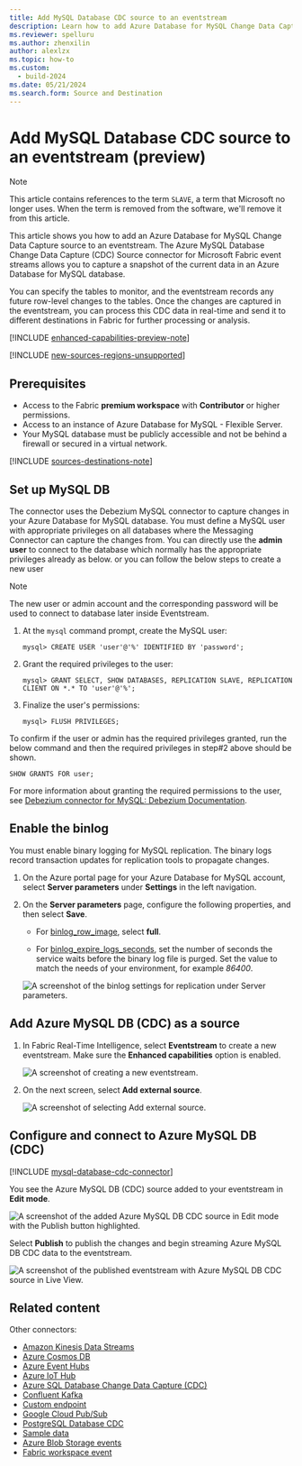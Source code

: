 ```yaml
---
title: Add MySQL Database CDC source to an eventstream
description: Learn how to add Azure Database for MySQL Change Data Capture (CDC) source to an eventstream.
ms.reviewer: spelluru
ms.author: zhenxilin
author: alexlzx
ms.topic: how-to
ms.custom:
  - build-2024
ms.date: 05/21/2024
ms.search.form: Source and Destination
---
```


# Add MySQL Database CDC source to an eventstream (preview)

>[!NOTE]
>This article contains references to the term `SLAVE`, a term that Microsoft no longer uses. When the term is removed from the software, we'll remove it from this article.

This article shows you how to add an Azure Database for MySQL Change Data Capture source to an eventstream. The Azure MySQL Database Change Data Capture (CDC) Source connector for Microsoft Fabric event streams allows you to capture a snapshot of the current data in an Azure Database for MySQL database.

You can specify the tables to monitor, and the eventstream records any future row-level changes to the tables. Once the changes are captured in the eventstream, you can process this CDC data in real-time and send it to different destinations in Fabric for further processing or analysis.

[!INCLUDE [enhanced-capabilities-preview-note](./includes/enhanced-capabilities-preview-note.md)]

[!INCLUDE [new-sources-regions-unsupported](./includes/new-sources-regions-unsupported.md)]

## Prerequisites

- Access to the Fabric **premium workspace** with **Contributor** or higher permissions.
- Access to an instance of Azure Database for MySQL - Flexible Server.
- Your MySQL database must be publicly accessible and not be behind a firewall or secured in a virtual network.

[!INCLUDE [sources-destinations-note](./includes/sources-destinations-note.md)]


## Set up MySQL DB

The connector uses the Debezium MySQL connector to capture changes in your Azure Database for MySQL database. You must define a MySQL user with appropriate privileges on all databases where the Messaging Connector can capture the changes from. You can directly use the **admin user** to connect to the database which normally has the appropriate privileges already as below. or you can follow the below steps to create a new user 

> [!NOTE]
> The new user or admin account and the corresponding password will be used to connect to database later inside Eventstream. 

1. At the `mysql` command prompt, create the MySQL user:

   ```
   mysql> CREATE USER 'user'@'%' IDENTIFIED BY 'password';
   ```

1. Grant the required privileges to the user:

   ```
   mysql> GRANT SELECT, SHOW DATABASES, REPLICATION SLAVE, REPLICATION CLIENT ON *.* TO 'user'@'%';
   ```

1. Finalize the user's permissions:

   ```
   mysql> FLUSH PRIVILEGES;
   ```

To confirm if the user or admin has the required privileges granted, run the below command and then the required privileges in step#2 above should be shown.

```
SHOW GRANTS FOR user;
```


For more information about granting the required permissions to the user, see [Debezium connector for MySQL: Debezium Documentation](https://debezium.io/documentation/reference/stable/connectors/mysql.html#mysql-creating-user).

## Enable the binlog

You must enable binary logging for MySQL replication. The binary logs record transaction updates for replication tools to propagate changes.

1. On the Azure portal page for your Azure Database for MySQL account, select **Server parameters** under **Settings** in the left navigation.

1. On the **Server parameters** page, configure the following properties, and then select **Save**.

   - For [binlog_row_image](https://dev.mysql.com/doc/refman/8.0/en/replication-options-binary-log.html#sysvar_binlog_row_image), select **full**.

   - For [binlog_expire_logs_seconds](https://dev.mysql.com/doc/refman/8.0/en/replication-options-binary-log.html#sysvar_binlog_expire_logs_seconds), set the number of seconds the service waits before the binary log file is purged. Set the value to match the needs of your environment, for example *86400*.

   ![A screenshot of the binlog settings for replication under Server parameters.](media/add-source-mysql-database-change-data-capture/binlog.png)

## Add Azure MySQL DB (CDC) as a source

1. In Fabric Real-Time Intelligence, select **Eventstream** to create a new eventstream. Make sure the **Enhanced capabilities** option is enabled.

   ![A screenshot of creating a new eventstream.](media/external-sources/new-eventstream.png)

1. On the next screen, select **Add external source**.

   ![A screenshot of selecting Add external source.](media/external-sources/add-external-source.png)

## Configure and connect to Azure MySQL DB (CDC) 

[!INCLUDE [mysql-database-cdc-connector](./includes/mysql-database-cdc-source-connector.md)]

You see the Azure MySQL DB (CDC) source added to your eventstream in **Edit mode**.

   ![A screenshot of the added Azure MySQL DB CDC source in Edit mode with the Publish button highlighted.](media/add-source-mysql-database-change-data-capture/edit-mode.png)

Select **Publish** to publish the changes and begin streaming Azure MySQL DB CDC data to the eventstream.

   ![A screenshot of the published eventstream with Azure MySQL DB CDC source in Live View.](media/add-source-mysql-database-change-data-capture/live-view.png)

## Related content

Other connectors:

- [Amazon Kinesis Data Streams](add-source-amazon-kinesis-data-streams.md)
- [Azure Cosmos DB](add-source-azure-cosmos-db-change-data-capture.md)
- [Azure Event Hubs](add-source-azure-event-hubs.md)
- [Azure IoT Hub](add-source-azure-iot-hub.md)
- [Azure SQL Database Change Data Capture (CDC)](add-source-azure-sql-database-change-data-capture.md)
- [Confluent Kafka](add-source-confluent-kafka.md)
- [Custom endpoint](add-source-custom-app.md)
- [Google Cloud Pub/Sub](add-source-google-cloud-pub-sub.md) 
- [PostgreSQL Database CDC](add-source-postgresql-database-change-data-capture.md)
- [Sample data](add-source-sample-data.md)
- [Azure Blob Storage events](add-source-azure-blob-storage.md)
- [Fabric workspace event](add-source-fabric-workspace.md)
